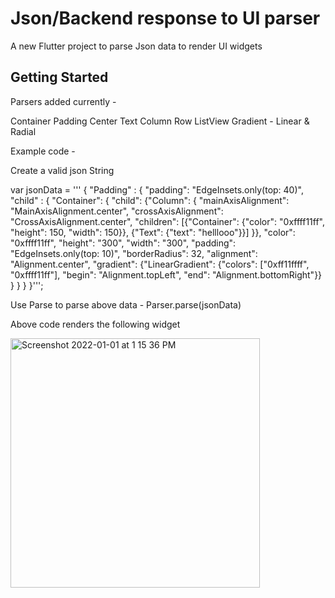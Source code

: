 # Json/Backend response to UI parser

A new Flutter project to parse Json data to render UI widgets


## Getting Started

Parsers added currently - 

Container
Padding
Center
Text
Column
Row
ListView
Gradient - Linear & Radial

Example code - 

Create a valid json String 

  var jsonData = '''
{
  "Padding" : {
  "padding": "EdgeInsets.only(top: 40)",
  "child" : {
  "Container": {
    "child": {"Column": {
    "mainAxisAlignment": "MainAxisAlignment.center",
    "crossAxisAlignment": "CrossAxisAlignment.center",
    "children": [{"Container": {"color": "0xffff11ff", "height": 150, "width": 150}}, {"Text": {"text": "helllooo"}}]
  }},
    "color": "0xffff11ff",
    "height": "300",
    "width": "300",
    "padding": "EdgeInsets.only(top: 10)",
    "borderRadius": 32,
    "alignment": "Alignment.center",
    "gradient": {"LinearGradient": {"colors": ["0xff11ffff", "0xffff11ff"], "begin": "Alignment.topLeft", "end": "Alignment.bottomRight"}} 
  }
  }
  }
}''';

Use Parse to parse above data - Parser.parse(jsonData)

Above code renders the following widget 


<img width="399" alt="Screenshot 2022-01-01 at 1 15 36 PM" src="https://user-images.githubusercontent.com/40237701/147846363-a8545852-20e6-45da-b318-c5372259ae76.png">

